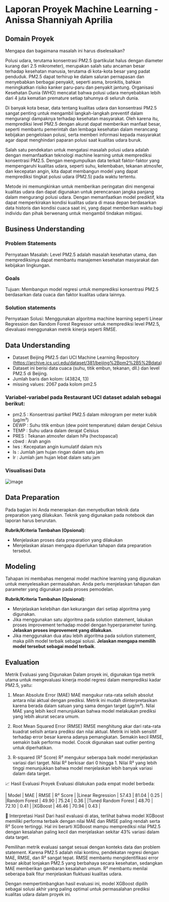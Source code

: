 # Laporan Proyek Machine Learning - Anissa Shanniyah Aprilia

## Domain Proyek
Mengapa dan bagaimana masalah ini harus diselesaikan?

Polusi udara, terutama konsentrasi PM2.5 (partikulat halus dengan diameter kurang dari 2.5 mikrometer), merupakan salah satu ancaman besar terhadap kesehatan manusia, terutama di kota-kota besar yang padat penduduk. PM2.5 dapat terhirup ke dalam saluran pernapasan dan menyebabkan berbagai penyakit, seperti asma, bronkitis, bahkan meningkatkan risiko kanker paru-paru dan penyakit jantung. Organisasi Kesehatan Dunia (WHO) mencatat bahwa polusi udara menyebabkan lebih dari 4 juta kematian premature setiap tahunnya di seluruh dunia.

Di banyak kota besar, data tentang kualitas udara dan konsentrasi PM2.5 sangat penting untuk mengambil langkah-langkah preventif dalam mengurangi dampaknya terhadap kesehatan masyarakat. Oleh karena itu, memprediksi level PM2.5 dengan akurat dapat memberikan manfaat besar, seperti membantu pemerintah dan lembaga kesehatan dalam merancang kebijakan pengelolaan polusi, serta memberi informasi kepada masyarakat agar dapat menghindari paparan polusi saat kualitas udara buruk.

Salah satu pendekatan untuk mengatasi masalah polusi udara adalah dengan memanfaatkan teknologi machine learning untuk memprediksi konsentrasi PM2.5. Dengan mengumpulkan data terkait faktor-faktor yang mempengaruhi kualitas udara, seperti suhu, kelembaban, tekanan atmosfer, dan kecepatan angin, kita dapat membangun model yang dapat memprediksi tingkat polusi udara (PM2.5) pada waktu tertentu.

Metode ini memungkinkan untuk memberikan peringatan dini mengenai kualitas udara dan dapat digunakan untuk perencanaan jangka panjang dalam mengurangi polusi udara. Dengan memanfaatkan model prediktif, kita dapat memperkirakan kondisi kualitas udara di masa depan berdasarkan data historis dan kondisi cuaca saat ini, yang dapat memberikan waktu bagi individu dan pihak berwenang untuk mengambil tindakan mitigasi.

## Business Understanding
### Problem Statements
Pernyataan Masalah: Level PM2.5 adalah masalah kesehatan utama, dan memprediksinya dapat membantu manajemen kesehatan masyarakat dan kebijakan lingkungan.

### Goals
Tujuan: Membangun model regresi untuk memprediksi konsentrasi PM2.5 berdasarkan data cuaca dan faktor kualitas udara lainnya.

### Solution statements
Pernyataan Solusi: Menggunakan algoritma machine learning seperti Linear Regression dan Random Forest Regressor untuk memprediksi level PM2.5, dievaluasi menggunakan metrik kinerja seperti RMSE.

## Data Understanding
- Dataset Beijing PM2.5 dari UCI Machine Learning Repository (https://archive.ics.uci.edu/dataset/381/beijing%2Bpm2%2B5%2Bdata)
- Dataset ini berisi data cuaca (suhu, titik embun, tekanan, dll.) dan level PM2.5 di Beijing.
- Jumlah baris dan kolom: (43824, 13)
- missing values: 2067 pada kolom pm2.5

### Variabel-variabel pada Restaurant UCI dataset adalah sebagai berikut:
- pm2.5 : Konsentrasi partikel PM2.5 dalam mikrogram per meter kubik (µg/m³)
- DEWP : Suhu titik embun (dew point temperature) dalam derajat Celsius
- TEMP : Suhu udara dalam derajat Celsius
- PRES : Tekanan atmosfer dalam hPa (hectopascal)
- cbwd : Arah angin
- Iws : Kecepatan angin kumulatif dalam m/s
- Is : Jumlah jam hujan ringan dalam satu jam
- Ir : Jumlah jam hujan lebat dalam satu jam

### Visualisasi Data
![image](https://github.com/user-attachments/assets/d9ccffa0-9d2e-4df7-a2ea-787e5196ca19)


## Data Preparation
Pada bagian ini Anda menerapkan dan menyebutkan teknik data preparation yang dilakukan. Teknik yang digunakan pada notebook dan laporan harus berurutan.

**Rubrik/Kriteria Tambahan (Opsional)**: 
- Menjelaskan proses data preparation yang dilakukan
- Menjelaskan alasan mengapa diperlukan tahapan data preparation tersebut.

## Modeling
Tahapan ini membahas mengenai model machine learning yang digunakan untuk menyelesaikan permasalahan. Anda perlu menjelaskan tahapan dan parameter yang digunakan pada proses pemodelan.

**Rubrik/Kriteria Tambahan (Opsional)**: 
- Menjelaskan kelebihan dan kekurangan dari setiap algoritma yang digunakan.
- Jika menggunakan satu algoritma pada solution statement, lakukan proses improvement terhadap model dengan hyperparameter tuning. **Jelaskan proses improvement yang dilakukan**.
- Jika menggunakan dua atau lebih algoritma pada solution statement, maka pilih model terbaik sebagai solusi. **Jelaskan mengapa memilih model tersebut sebagai model terbaik**.

## Evaluation
Metrik Evaluasi yang Digunakan
Dalam proyek ini, digunakan tiga metrik utama untuk mengevaluasi kinerja model regresi dalam memprediksi kadar PM2.5, yaitu:

1. Mean Absolute Error (MAE)
MAE mengukur rata-rata selisih absolut antara nilai aktual dengan prediksi. Metrik ini mudah diinterpretasikan karena berada dalam satuan yang sama dengan target (µg/m³).
Nilai MAE yang lebih kecil menunjukkan bahwa model melakukan prediksi yang lebih akurat secara umum.

2. Root Mean Squared Error (RMSE)
RMSE menghitung akar dari rata-rata kuadrat selisih antara prediksi dan nilai aktual. Metrik ini lebih sensitif terhadap error besar karena adanya pemangkatan.
Semakin kecil RMSE, semakin baik performa model. Cocok digunakan saat outlier penting untuk diperhatikan.

3. R-squared (R² Score)
R² mengukur seberapa baik model menjelaskan variasi dari target. Nilai R² berkisar dari 0 hingga 1.
Nilai R² yang lebih tinggi menunjukkan bahwa model menjelaskan lebih banyak variasi dalam data target.

📈 Hasil Evaluasi Proyek
Evaluasi dilakukan pada empat model berbeda:

|       Model         |   MAE  |  RMSE  |	R² Score |
|Linear Regression    |	57.43	 |  81.04	|   0.25   |
|Random Forest	      | 49.90	 |  75.24 |   0.36   |
|Tuned Random Forest  |	48.70	 |  72.10	|   0.41   |
|XGBoost              |	46.46	 |  70.94 |   0.43   |

📌 Interpretasi Hasil
Dari hasil evaluasi di atas, terlihat bahwa model XGBoost memiliki performa terbaik dengan nilai MAE dan RMSE paling rendah serta R² Score tertinggi. Hal ini berarti XGBoost mampu memprediksi nilai PM2.5 dengan kesalahan paling kecil dan menjelaskan sekitar 43% variasi dalam data target.

Pemilihan metrik evaluasi sangat sesuai dengan konteks data dan problem statement. Karena PM2.5 adalah nilai kontinu, pendekatan regresi dengan MAE, RMSE, dan R² sangat tepat. RMSE membantu mengidentifikasi error besar akibat lonjakan PM2.5 yang berbahaya secara kesehatan, sedangkan MAE memberikan gambaran kesalahan umum. R² membantu menilai seberapa baik fitur menjelaskan fluktuasi kualitas udara.

Dengan mempertimbangkan hasil evaluasi ini, model XGBoost dipilih sebagai solusi akhir yang paling optimal untuk permasalahan prediksi kualitas udara dalam proyek ini.
